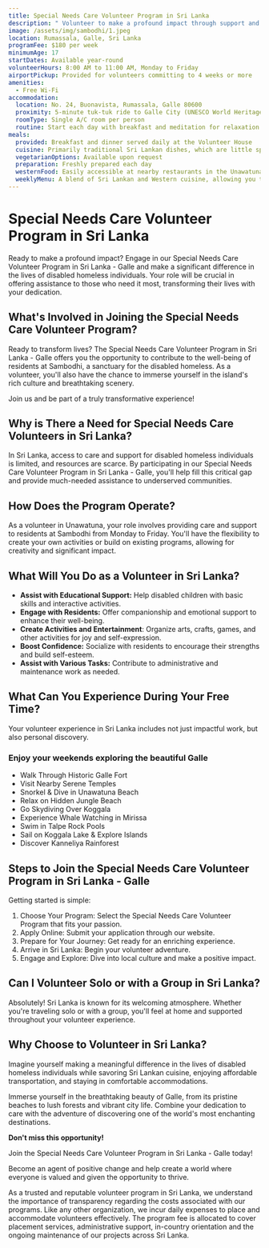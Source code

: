 ```yaml
---
title: Special Needs Care Volunteer Program in Sri Lanka
description: " Volunteer to make a profound impact through support and compassion."
image: /assets/img/sambodhi/1.jpeg
location: Rumassala, Galle, Sri Lanka
programFee: $180 per week
minimumAge: 17
startDates: Available year-round
volunteerHours: 8:00 AM to 11:00 AM, Monday to Friday
airportPickup: Provided for volunteers committing to 4 weeks or more
amenities:
  - Free Wi-Fi
accommodation:
  location: No. 24, Buonavista, Rumassala, Galle 80600
  proximity: 5-minute tuk-tuk ride to Galle City (UNESCO World Heritage site)
  roomType: Single A/C room per person
  routine: Start each day with breakfast and meditation for relaxation and comfort
meals:
  provided: Breakfast and dinner served daily at the Volunteer House
  cuisine: Primarily traditional Sri Lankan dishes, which are little spicy and include seafood and meat
  vegetarianOptions: Available upon request
  preparation: Freshly prepared each day
  westernFood: Easily accessible at nearby restaurants in the Unawatuna area
  weeklyMenu: A blend of Sri Lankan and Western cuisine, allowing you to know in advance what will be served
---
```


# Special Needs Care Volunteer Program in Sri Lanka

Ready to make a profound impact? Engage in our Special Needs Care Volunteer Program in Sri Lanka - Galle and make a significant difference in the lives of disabled homeless individuals. Your role will be crucial in offering assistance to those who need it most, transforming their lives with your dedication.

## What's Involved in Joining the Special Needs Care Volunteer Program?

Ready to transform lives? The Special Needs Care Volunteer Program in Sri Lanka - Galle offers you the opportunity to contribute to the well-being of residents at Sambodhi, a sanctuary for the disabled homeless. As a volunteer, you'll also have the chance to immerse yourself in the island's rich culture and breathtaking scenery.

Join us and be part of a truly transformative experience!

## Why is There a Need for Special Needs Care Volunteers in Sri Lanka?

In Sri Lanka, access to care and support for disabled homeless individuals is limited, and resources are scarce. By participating in our Special Needs Care Volunteer Program in Sri Lanka - Galle, you'll help fill this critical gap and provide much-needed assistance to underserved communities.

## How Does the Program Operate?

As a volunteer in Unawatuna, your role involves providing care and support to residents at Sambodhi from Monday to Friday. You'll have the flexibility to create your own activities or build on existing programs, allowing for creativity and significant impact.

## What Will You Do as a Volunteer in Sri Lanka?

- **Assist with Educational Support:** Help disabled children with basic skills and interactive activities.
- **Engage with Residents:** Offer companionship and emotional support to enhance their well-being.
- **Create Activities and Entertainment**: Organize arts, crafts, games, and other activities for joy and self-expression.
- **Boost Confidence:** Socialize with residents to encourage their strengths and build self-esteem.
- **Assist with Various Tasks:** Contribute to administrative and maintenance work as needed.

## What Can You Experience During Your Free Time?

Your volunteer experience in Sri Lanka includes not just impactful work, but also personal discovery.

### Enjoy your weekends exploring the beautiful Galle

- Walk Through Historic Galle Fort
- Visit Nearby Serene Temples
- Snorkel & Dive in Unawatuna Beach
- Relax on Hidden Jungle Beach
- Go Skydiving Over Koggala
- Experience Whale Watching in Mirissa
- Swim in Talpe Rock Pools
- Sail on Koggala Lake & Explore Islands
- Discover Kanneliya Rainforest

## Steps to Join the Special Needs Care Volunteer Program in Sri Lanka - Galle

Getting started is simple:

1. Choose Your Program: Select the Special Needs Care Volunteer Program that fits your passion.
2. Apply Online: Submit your application through our website.
3. Prepare for Your Journey: Get ready for an enriching experience.
4. Arrive in Sri Lanka: Begin your volunteer adventure.
5. Engage and Explore: Dive into local culture and make a positive impact.

## Can I Volunteer Solo or with a Group in Sri Lanka?

Absolutely! Sri Lanka is known for its welcoming atmosphere. Whether you're traveling solo or with a group, you'll feel at home and supported throughout your volunteer experience.

## Why Choose to Volunteer in Sri Lanka?

Imagine yourself making a meaningful difference in the lives of disabled homeless individuals while savoring Sri Lankan cuisine, enjoying affordable transportation, and staying in comfortable accommodations.

Immerse yourself in the breathtaking beauty of Galle, from its pristine beaches to lush forests and vibrant city life. Combine your dedication to care with the adventure of discovering one of the world's most enchanting destinations.

**Don't miss this opportunity!**

Join the Special Needs Care Volunteer Program in Sri Lanka - Galle today!

Become an agent of positive change and help create a world where everyone is valued and given the opportunity to thrive.

As a trusted and reputable volunteer program in Sri Lanka, we understand the importance of transparency regarding the costs associated with our programs. Like any other organization, we incur daily expenses to place and accommodate volunteers effectively. The program fee is allocated to cover placement services, administrative support, in-country orientation and the ongoing maintenance of our projects across Sri Lanka.
